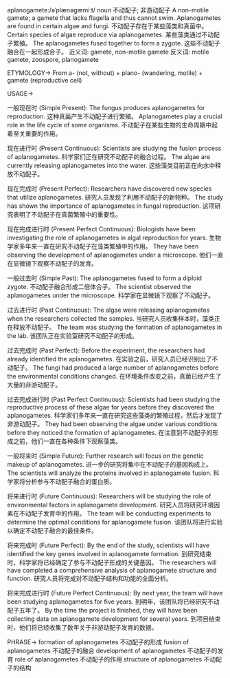 aplanogamete:/əˈplænəɡæmiːt/
noun
不动配子; 非游动配子
A non-motile gamete; a gamete that lacks flagella and thus cannot swim.
Aplanogametes are found in certain algae and fungi.  不动配子存在于某些藻类和真菌中。
Certain species of algae reproduce via aplanogametes. 某些藻类通过不动配子繁殖。
The aplanogametes fused together to form a zygote. 这些不动配子融合在一起形成合子。
近义词: gamete, non-motile gamete
反义词: motile gamete, zoospore, planogamete


ETYMOLOGY->
From a- (not, without) + plano- (wandering, motile) + gamete (reproductive cell)


USAGE->

一般现在时 (Simple Present):
The fungus produces aplanogametes for reproduction.  这种真菌产生不动配子进行繁殖。
Aplanogametes play a crucial role in the life cycle of some organisms. 不动配子在某些生物的生命周期中起着至关重要的作用。

现在进行时 (Present Continuous):
Scientists are studying the fusion process of aplanogametes. 科学家们正在研究不动配子的融合过程。
The algae are currently releasing aplanogametes into the water.  这些藻类目前正在向水中释放不动配子。

现在完成时 (Present Perfect):
Researchers have discovered new species that utilize aplanogametes. 研究人员发现了利用不动配子的新物种。
The study has shown the importance of aplanogametes in fungal reproduction.  这项研究表明了不动配子在真菌繁殖中的重要性。

现在完成进行时 (Present Perfect Continuous):
Biologists have been investigating the role of aplanogametes in algal reproduction for years.  生物学家多年来一直在研究不动配子在藻类繁殖中的作用。
They have been observing the development of aplanogametes under a microscope.  他们一直在显微镜下观察不动配子的发育。


一般过去时 (Simple Past):
The aplanogametes fused to form a diploid zygote.  不动配子融合形成二倍体合子。
The scientist observed the aplanogametes under the microscope.  科学家在显微镜下观察了不动配子。

过去进行时 (Past Continuous):
The algae were releasing aplanogametes when the researchers collected the samples. 当研究人员收集样本时，藻类正在释放不动配子。
The team was studying the formation of aplanogametes in the lab.  该团队正在实验室研究不动配子的形成。

过去完成时 (Past Perfect):
Before the experiment, the researchers had already identified the aplanogametes.  在实验之前，研究人员已经识别出了不动配子。
The fungi had produced a large number of aplanogametes before the environmental conditions changed. 在环境条件改变之前，真菌已经产生了大量的非游动配子。

过去完成进行时 (Past Perfect Continuous):
Scientists had been studying the reproductive process of these algae for years before they discovered the aplanogametes. 科学家们多年来一直在研究这些藻类的繁殖过程，然后才发现了非游动配子。
They had been observing the algae under various conditions before they noticed the formation of aplanogametes. 在注意到不动配子的形成之前，他们一直在各种条件下观察藻类。

一般将来时 (Simple Future):
Further research will focus on the genetic makeup of aplanogametes.  进一步的研究将集中在不动配子的基因构成上。
The scientists will analyze the proteins involved in aplanogamete fusion.  科学家将分析参与不动配子融合的蛋白质。

将来进行时 (Future Continuous):
Researchers will be studying the role of environmental factors in aplanogamete development. 研究人员将研究环境因素在不动配子发育中的作用。
The team will be conducting experiments to determine the optimal conditions for aplanogamete fusion. 该团队将进行实验以确定不动配子融合的最佳条件。

将来完成时 (Future Perfect):
By the end of the study, scientists will have identified the key genes involved in aplanogamete formation. 到研究结束时，科学家将已经确定了参与不动配子形成的关键基因。
The researchers will have completed a comprehensive analysis of aplanogamete structure and function. 研究人员将完成对不动配子结构和功能的全面分析。

将来完成进行时 (Future Perfect Continuous):
By next year, the team will have been studying aplanogametes for five years. 到明年，该团队将已经研究不动配子五年了。
By the time the project is finished, they will have been collecting data on aplanogamete development for several years. 到项目结束时，他们将已经收集了数年关于非游动配子发育的数据。


PHRASE->
formation of aplanogametes 不动配子的形成
fusion of aplanogametes 不动配子的融合
development of aplanogametes 不动配子的发育
role of aplanogametes 不动配子的作用
structure of aplanogametes 不动配子的结构



